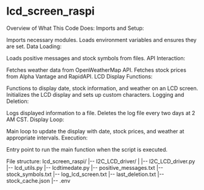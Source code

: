 # lcd_screen_raspi

Overview of What This Code Does:
Imports and Setup:

Imports necessary modules.
Loads environment variables and ensures they are set.
Data Loading:

Loads positive messages and stock symbols from files.
API Interaction:

Fetches weather data from OpenWeatherMap API.
Fetches stock prices from Alpha Vantage and RapidAPI.
LCD Display Functions:

Functions to display date, stock information, and weather on an LCD screen.
Initializes the LCD display and sets up custom characters.
Logging and Deletion:

Logs displayed information to a file.
Deletes the log file every two days at 2 AM CST.
Display Loop:

Main loop to update the display with date, stock prices, and weather at appropriate intervals.
Execution:

Entry point to run the main function when the script is executed.

File structure:
    lcd_screen_raspi/
    |-- I2C_LCD_driver/
    |   |-- I2C_LCD_driver.py
    |-- lcd_utils.py
    |-- lcdtimedate.py
    |-- positive_messages.txt
    |-- stock_symbols.txt
    |-- log_lcd_screen.txt
    |-- last_deletion.txt
    |-- stock_cache.json
    |-- .env
